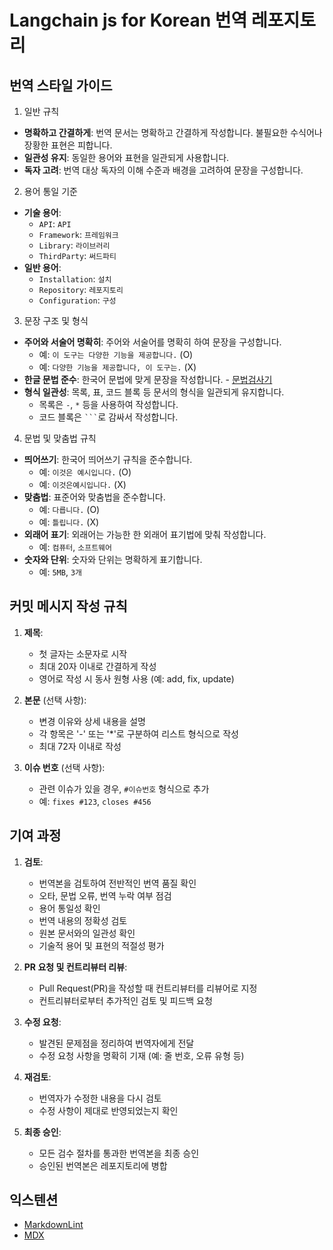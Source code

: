 # Langchain js for Korean 번역 레포지토리

## 번역 스타일 가이드

1. 일반 규칙

- **명확하고 간결하게**: 번역 문서는 명확하고 간결하게 작성합니다. 불필요한 수식어나 장황한 표현은 피합니다.
- **일관성 유지**: 동일한 용어와 표현을 일관되게 사용합니다.
- **독자 고려**: 번역 대상 독자의 이해 수준과 배경을 고려하여 문장을 구성합니다.

2. 용어 통일 기준

- **기술 용어**:
  - `API`: `API`
  - `Framework`: `프레임워크`
  - `Library`: `라이브러리`
  - `ThirdParty`: `써드파티`
- **일반 용어**:
  - `Installation`: `설치`
  - `Repository`: `레포지토리`
  - `Configuration`: `구성`

3. 문장 구조 및 형식

- **주어와 서술어 명확히**: 주어와 서술어를 명확히 하여 문장을 구성합니다.
  - 예: `이 도구는 다양한 기능을 제공합니다.` (O)
  - 예: `다양한 기능을 제공합니다, 이 도구는.` (X)
- **한글 문법 준수**: 한국어 문법에 맞게 문장을 작성합니다. - [문법검사기](http://speller.cs.pusan.ac.kr/)
- **형식 일관성**: 목록, 표, 코드 블록 등 문서의 형식을 일관되게 유지합니다.
  - 목록은 `-`, `*` 등을 사용하여 작성합니다.
  - 코드 블록은 ` ``` `로 감싸서 작성합니다.

4. 문법 및 맞춤법 규칙

- **띄어쓰기**: 한국어 띄어쓰기 규칙을 준수합니다.
  - 예: `이것은 예시입니다.` (O)
  - 예: `이것은예시입니다.` (X)
- **맞춤법**: 표준어와 맞춤법을 준수합니다.
  - 예: `다릅니다.` (O)
  - 예: `틀립니다.` (X)
- **외래어 표기**: 외래어는 가능한 한 외래어 표기법에 맞춰 작성합니다.
  - 예: `컴퓨터`, `소프트웨어`
- **숫자와 단위**: 숫자와 단위는 명확하게 표기합니다.
  - 예: `5MB`, `3개`

## 커밋 메시지 작성 규칙

1. **제목**:

   - 첫 글자는 소문자로 시작
   - 최대 20자 이내로 간결하게 작성
   - 영어로 작성 시 동사 원형 사용 (예: add, fix, update)

2. **본문** (선택 사항):

   - 변경 이유와 상세 내용을 설명
   - 각 항목은 '-' 또는 '\*'로 구분하여 리스트 형식으로 작성
   - 최대 72자 이내로 작성

3. **이슈 번호** (선택 사항):
   - 관련 이슈가 있을 경우, `#이슈번호` 형식으로 추가
   - 예: `fixes #123`, `closes #456`

## 기여 과정

1. **검토**:

   - 번역본을 검토하여 전반적인 번역 품질 확인
   - 오타, 문법 오류, 번역 누락 여부 점검
   - 용어 통일성 확인
   - 번역 내용의 정확성 검토
   - 원본 문서와의 일관성 확인
   - 기술적 용어 및 표현의 적절성 평가

2. **PR 요청 및 컨트리뷰터 리뷰**:

   - Pull Request(PR)을 작성할 때 컨트리뷰터를 리뷰어로 지정
   - 컨트리뷰터로부터 추가적인 검토 및 피드백 요청

3. **수정 요청**:

   - 발견된 문제점을 정리하여 번역자에게 전달
   - 수정 요청 사항을 명확히 기재 (예: 줄 번호, 오류 유형 등)

4. **재검토**:

   - 번역자가 수정한 내용을 다시 검토
   - 수정 사항이 제대로 반영되었는지 확인

5. **최종 승인**:
   - 모든 검수 절차를 통과한 번역본을 최종 승인
   - 승인된 번역본은 레포지토리에 병합

## 익스텐션

- [MarkdownLint](https://marketplace.visualstudio.com/items?itemName=DavidAnson.vscode-markdownlint)
- [MDX](https://marketplace.visualstudio.com/items?itemName=unifiedjs.vscode-mdx)
